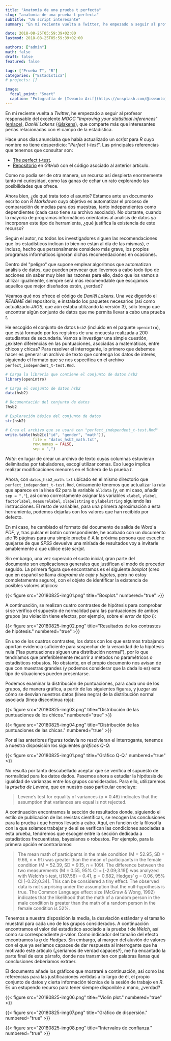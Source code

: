 ```yaml
---
title: "Anatomía de una prueba t perfecta"
slug: "anatomia-de-una-prueba-t-perfecta"
subtitle: "Un script interesante"
summary: "En mi reciente vuelta a Twitter, he empezado a seguir al profesor responsable del excelente MOOC 'Improving your statistical inferences', Daniël Lakens, que comparte más que interesantes perlas relacionadas con el campo de la estadística."

date: 2018-08-25T05:59:39+02:00
lastmod: 2018-08-25T05:59:39+02:00

authors: ["admin"]
math: false
draft: false
featured: false

tags: ["Prueba T", "R"]
categories: ["Estadística"]
# projects: []

image:
  focal_point: "Smart"
  caption: "Fotografía de [Iswanto Arif](https://unsplash.com/@iswanto), disponible en [Unsplash](https://unsplash.com/photos/rBSRJxzymNk)."
---
```


En mi reciente vuelta a *Twitter*, he empezado a seguir al profesor responsable del excelente *MOOC* "*Improving your statistical inferences*" ([enlace](https://www.coursera.org/learn/statistical-inferences)), *Daniël Lakens* ([@lakens](https://twitter.com/lakens)), que comparte más que interesantes perlas relacionadas con el campo de la estadística. 

Hace unos días anunciaba que había actualizado un *script* para *R* cuyo nombre no tiene desperdicio: "*Perfect t-test*". Las principales referencias que tenemos que consultar son:

- [The perfect t-test](http://daniellakens.blogspot.com.es/2015/05/the-perfect-t-test.html).
- [Repositorio](https://github.com/Lakens/Perfect-t-test) en *GitHub* con el código asociado al anterior artículo.
    
Como no podía ser de otra manera, un recurso así despierta enormemente tanto mi curiosidad, como las ganas de echar un rato explorando las posibilidades que ofrece.

Ahora bien, ¿de qué trata todo el asunto? Estamos ante un documento escrito con *R Markdown* cuyo objetivo es automatizar el proceso de comparación de medias para dos muestras, tanto independientes como dependientes (cada caso tiene su archivo asociado). No obstante, cuando la mayoría de programas informáticos orientados al análisis de datos ya incorporan este tipo de herramienta, ¿qué justifica la existencia de este recurso?

Según el autor, no todos los investigadores siguen las recomendaciones que los estadísticos indican (o bien no están al día de las mismas), e incluso, hecho que personalmente considero más grave, los propios programas informáticos ignoran dichas recomendaciones en ocasiones.

Dentro del "peligro" que supone emplear algoritmos que automatizan análisis de datos, que pueden provocar que llevemos a cabo todo tipo de acciones sin saber muy bien las razones para ello, dado que los vamos a utilizar igualmente, siempre será más recomendable que escojamos aquellos que mejor diseñados estén, ¿verdad?

Veamos qué nos ofrece el código de *Daniël Lakens*. Una vez digerido el *README* del repositorio, e instalado los paquetes necesarios (así como actualizado *JAGS*, que aún estaba utilizando la versión 3), sólo tengo que encontrar algún conjunto de datos que me permita llevar a cabo una prueba *t*.

He escogido el conjunto de datos `hsb2` (incluido en el paquete `openintro`), que está formado por los registros de una encuesta realizada a 200 estudiantes de secundaria. Vamos a investigar una simple cuestión, ¿existen diferencias en las puntuaciones, asociadas a matemáticas, entre chicos y chicas? Para resolver el interrogante, lo primero que debemos hacer es generar un archivo de texto que contenga los datos de interés, siguiendo el formato que se nos especifica en el archivo `perfect_independent_t-test.Rmd`.

```r
# Carga la librería que contiene el conjunto de datos hsb2
library(openintro)

# Carga el conjunto de datos hsb2
data(hsb2)

# Documentación del conjunto de datos
?hsb2

# Exploración básica del conjunto de datos
str(hsb2)

# Crea el archivo que se usará con "perfect_independent_t-test.Rmd"
write.table(hsb2[c("id", "gender", "math")],
            file = "datos_hsb2_math.txt",
            row.names = FALSE,
            sep = ",")
```

*Nota*: en lugar de crear un archivo de texto cuyas columnas estuvieran delimitadas por tabuladores, escogí utilizar comas. Eso luego implica realizar modificaciones menores en el fichero de la prueba *t*.

Ahora, con `datos_hsb2_math.txt` ubicado en el mismo directorio que `perfect_independent_t-test.Rmd`, únicamente tenemos que actualizar la ruta que aparece en la línea 62 para la variable `alldata` (y, en mi caso, añadir `sep = ","`), así como correctamente asignar las variables `xlabel`, `ylabel`, `factorlabel`, `measurelabel`, `xlabelstring` e `ylabelstring` siguiendo las instrucciones. El resto de variables, para una primera aproximación a esta herramienta, podemos dejarlas con los valores que han recibido por defecto.

En mi caso, he cambiado el formato del documento de salida de *Word* a *PDF*, y, tras pulsar el botón correspondiente, he acabado con un documento ¡de 15 páginas para una simple prueba *t*! A la próxima persona que escuche quejarse de que *SPSS* devuelve una miríada de resultados voy a invitarle amablemente a que utilice este *script*.

Sin embargo, una vez superado el susto inicial, gran parte del documento son explicaciones generales que justifican el modo de proceder seguido. La primera figura que encontramos es el siguiente *boxplot* (creo que en español se llama *diagrama de caja y bigotes*, pero no estoy completamente seguro), con el objeto de identificar la existencia de posibles valores atípicos:

{{< figure src="20180825-img01.png" title="Boxplot." numbered="true" >}}

A continuación, se realizan cuatro contrastes de hipótesis para comprobar si se verifica el supuesto de normalidad para las puntuaciones de ambos grupos (su violación tiene efectos, por ejemplo, sobre el *error de tipo I*):

{{< figure src="20180825-img02.png" title="Resultados de los contrastes de hipótesis." numbered="true" >}}

En uno de los cuatros contrastes, los datos con los que estamos trabajando aportan evidencia suficiente para sospechar de la veracidad de la hipótesis nula ("las puntuaciones siguen una distribución normal"), por lo que tendríamos que preferiblemente recurrir a métodos no paramétricos o estadísticos robustos. No obstante, en el propio documento nos avisan de que con muestras grandes (y podemos considerar que la dada lo es) este tipo de situaciones pueden presentarse.

Podemos examinar la distribución de puntuaciones, para cada uno de los grupos, de manera gráfica, a partir de las siguientes figuras, y juzgar así cómo se desvían nuestros datos (línea negra) de la distribución normal asociada (línea discontinua roja):

{{< figure src="20180825-img03.png" title="Distribución de las puntuaciones de los chicos." numbered="true" >}}

{{< figure src="20180825-img04.png" title="Distribución de las puntuaciones de las chicas." numbered="true" >}}

Por si las anteriores figuras todavía no resolvieran el interrogante, tenemos a nuestra disposición los siguientes *gráficos Q-Q*:

{{< figure src="20180825-img01.png" title="Gráfico Q-Q." numbered="true" >}}

No resulta por tanto descabellado aceptar que se verifica el supuesto de normalidad para los datos dados. Pasemos ahora a estudiar la hipótesis de igualdad de varianzas entre los grupos considerados. Para ello, utilizaremos la *prueba de Levene*, que en nuestro caso particular concluye:

> Levene’s test for equality of variances (p = 0.46) indicates that the assumption that variances are equal is not rejected.

A continuación encontramos la sección de resultados donde, siguiendo el estilo de publicación de las revistas científicas, se recogen las conclusiones para la prueba *t* que hemos llevado a cabo. Aquí, en función de la filosofía con la que solamos trabajar y de si se verifican las condiciones asociadas a esta prueba, tendremos que escoger entre la sección dedicada a estadísticos frecuentistas, bayesianos o robustos. Por ejemplo, para la primera opción encontraríamos:

> The mean math of participants in the male condition (M = 52.95, SD = 9.66, n = 91) was greater than the mean of participants in the female condition (M = 52.39, SD = 9.15, n = 109). The difference between the two measurements (M = 0.55, 95% CI = [-2.09;3.19]) was analyzed with Welch’s t-test, t(187.58) = 0.41, p = 0.682, Hedges’ g = 0.06, 95% CI [-0.22;0.34]. This can be considered a tiny effect. The observed data is not surprising under the assumption that the null-hypothesis is true. The Common Language effect size (McGraw & Wong, 1992) indicates that the likelihood that the math of a random person in the male condition is greater than the math of a random person in the female condition is 52%.

Tenemos a nuestra disposición la media, la desviación estándar y el tamaño muestral para cada uno de los grupos considerados. A continuación encontramos el valor del estadístico asociado a la prueba *t* de *Welch*, así como su correspondiente *p*-valor. Como indicador del tamaño del efecto encontramos la *g* de *Hedges*. Sin embargo, al margen del aluvión de valores con el que ya seríamos capaces de dar respuesta al interrogante que ha motivado este artículo (¿seríamos de verdad capaces?), me ha encantado la parte final de este párrafo, donde nos transmiten con palabras llanas qué conclusiones deberíamos extraer.

El documento añade los gráficos que mostraré a continuación, así como las referencias para las justificaciones vertidas a lo largo de él, el propio conjunto de datos y cierta información técnica de la sesión de trabajo en *R*. Es un estupendo recurso para tener siempre disponible a mano, ¿verdad?

{{< figure src="20180825-img06.png" title="Violin plot." numbered="true" >}}

{{< figure src="20180825-img07.png" title="Gráfico de dispersión." numbered="true" >}}

{{< figure src="20180825-img08.png" title="Intervalos de confianza." numbered="true" >}}
